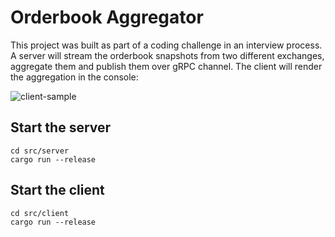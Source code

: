 # Orderbook Aggregator
This project was built as part of a coding challenge in an interview process. 
A server will stream the orderbook snapshots from two different exchanges, aggregate them
and publish them over gRPC channel. The client will render the aggregation in the console:

![client-sample](https://github.com/int_0x81/keyrock_challenge/raw/master/docs/client_sample.png "Client Sample")

## Start the server

```
cd src/server
cargo run --release
```

## Start the client

```
cd src/client
cargo run --release
```